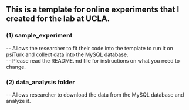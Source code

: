 ## This is a template for online experiments that I created for the lab at UCLA.


### (1) sample_experiment
-- Allows the researcher to fit their code into the template to run it on psiTurk and collect data into the MySQL database. <br/>
-- Please read the README.md file for instructions on what you need to change.<br/>

### (2) data_analysis folder
-- Allows researcher to download the data from the MySQL database and analyze it.<br/>